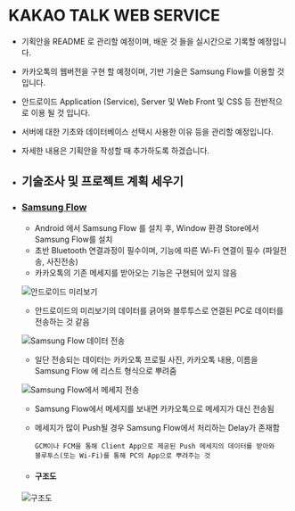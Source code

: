 # KAKAO TALK WEB SERVICE

- 기획안을 README 로 관리할 예정이며, 배운 것 들을 실시간으로 기록할 예정입니다.
- 카카오톡의 웹버전을 구현 할 예정이며, 기반 기술은 Samsung Flow를 이용할 것 입니다.
- 안드로이드 Application (Service), Server 및 Web Front 및 CSS 등 전반적으로 이용 될 것 입니다.
- 서버에 대한 기초와 데이터베이스 선택시 사용한 이유 등을 관리할 예정입니다.
- 자세한 내용은 기획안을 작성할 때 추가하도록 하겠습니다.



- ## 기술조사 및 프로젝트 계획 세우기

- ### [Samsung Flow](http://www.samsung.com/sec/support/samsungflow/)

  - Android 에서 Samsung Flow 를 설치 후, Window 환경 Store에서 Samsung Flow를 설치
  - 초반 Bluetooth 연결과정이 필수이며, 기능에 따른 Wi-Fi 연결이 필수 (파일전송, 사진전송)
  - 카카오톡의 기존 메세지를 받아오는 기능은 구현되어 있지 않음

  ![안드로이드 미리보기](https://github.com/antaehyeon/PersonalProject_KAKAOTALK_WEB/blob/master/Image/Screenshot_20171228-170223.png)

  - 안드로이드의 미리보기의 데이터를 긁어와 블루투스로 연결된 PC로 데이터를 전송하는 것 같음 

  ![Samsung Flow 데이터 전송](https://github.com/antaehyeon/PersonalProject_KAKAOTALK_WEB/blob/master/Image/2017-12-28_170148.png)

  - 일단 전송되는 데이터는 카카오톡 프로필 사진, 카카오톡 내용, 이름을 Samsung Flow 에 리스트 형식으로 뿌려줌

  ![Samsung Flow에서 메세지 전송](https://github.com/antaehyeon/PersonalProject_KAKAOTALK_WEB/blob/master/Image/Video_2017-12-28_173742.wmv_20171228_180137.gif)

  - Samsung Flow에서 메세지를 보내면 카카오톡으로 메세지가 대신 전송됨

  - 메세지가 많이 Push될 경우 Samsung Flow에서 처리하는 Delay가 존재함

    ```
    GCM이나 FCM을 통해 Client App으로 제공된 Push 메세지의 데이터를 받아와 
    블루투스(또는 Wi-Fi)를 통해 PC의 App으로 뿌려주는 것
    ```

  - #### 구조도

  ![구조도](https://github.com/antaehyeon/PersonalProject_KAKAOTALK_WEB/blob/master/Image/%EC%8A%A4%ED%81%AC%EB%A6%B0%EC%83%B7%202017-12-29%20%EC%98%A4%ED%9B%84%202.55.12.png)